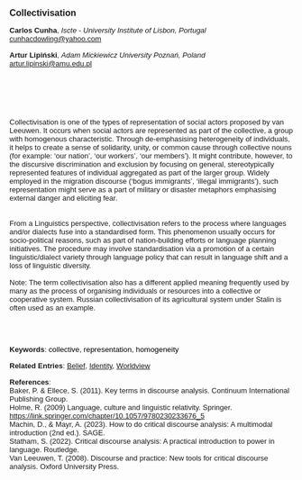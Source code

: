 <!DOCTYPE html><html lang="en"><head><title="Collectivisation"></head>
<body><p><font face="Poppins, Calibri, sans-serif" size="3"><b>Collectivisation</b></font></p>
<p><font face="Poppins, Calibri, sans-serif" size="2"><b>Carlos Cunha</b>, <i>Iscte - University Institute of Lisbon, Portugal</i><br><a href="mailto:cunhacdowling@yahoo.com" target="blank">cunhacdowling@yahoo.com</a></font></p>
<p><font face="Poppins, Calibri, sans-serif" size="2"><b>Artur Lipiński</b>, <i>Adam Mickiewicz University Poznań, Poland</i><br><a href="mailto:artur.lipinski@amu.edu.pl" target="blank">artur.lipinski@amu.edu.pl</a></font></p>
<p><font face="Poppins, Calibri, sans-serif" size="2"><br><br><br><br><br>Collectivisation is one of the types of representation of social actors proposed by van Leeuwen. It occurs when social actors are represented as part of the collective, a group with homogenous characteristic. Through de-emphasising heterogeneity of individuals, it helps to create a sense of solidarity, unity, or common cause through collective nouns (for example: ‘our nation’, ‘our workers’, ‘our members’). It might contribute, however, to the discursive discrimination and exclusion by focusing on general, stereotypically represented features of individual aggregated as part of the larger group. Widely employed in the migration discourse (‘bogus immigrants’, ‘illegal immigrants’), such representation might serve as a part of military or disaster metaphors emphasising external danger and eliciting fear.<br><br><br>From a Linguistics perspective, collectivisation refers to the process where languages and/or dialects fuse into a standardised form. This phenomenon usually occurs for socio-political reasons, such as part of nation-building efforts or language planning initiatives. The procedure may involve standardisation via a promotion of a certain linguistic/dialect variety through language policy that can result in language shift and a loss of linguistic diversity.<br><br>Note: The term collectivisation also has a different applied meaning frequently used by many as the process of organising individuals or resources into a collective or cooperative system. Russian collectivisation of its agricultural system under Stalin is often used as an example.<br><br><br><br></font></p>
<p><font face="Poppins, Calibri, sans-serif" size="2"><b>Keywords</b>: </font></font></span></font><font color="#000000"><span style="text-decoration: none"><font face="calibri, sans-serif"><font size="2" style="font-size: 10pt">c</font></font></span></font><font color="#000000"><span style="text-decoration: none"><font face="calibri, sans-serif"><font size="2" style="font-size: 10pt">ollective, representation, homogeneity</font></font></span></font></font></p>
<p><font face="Poppins, Calibri, sans-serif" size="2"><b>Related Entries</b>: <a href="./belief.html">Belief</a>, <a href="./identity.html">Identity</a>, <a href="./worldview.html">Worldview</a></font></p>
<p><font face="Poppins, Calibri, sans-serif" size="2"><b>References</b>:<br>Baker, P. &amp; Ellece, S. (2011). Key terms in discourse analysis. Continuum International Publishing Group.<br>Holme, R. (2009) Language, culture and linguistic relativity. Springer. <a href="https://link.springer.com/chapter/10.1057/9780230233676_5" target="_blank">https://link.springer.com/chapter/10.1057/9780230233676_5</a><br>Machin, D., &amp; Mayr, A. (2023). How to do critical discourse analysis: A multimodal introduction (2nd ed.). SAGE.<br>Statham, S. (2022). Critical discourse analysis: A practical introduction to power in language. Routledge.<br>Van Leeuwen, T. (2008). Discourse and practice: New tools for critical discourse analysis. Oxford University Press.</font></p>
</body>